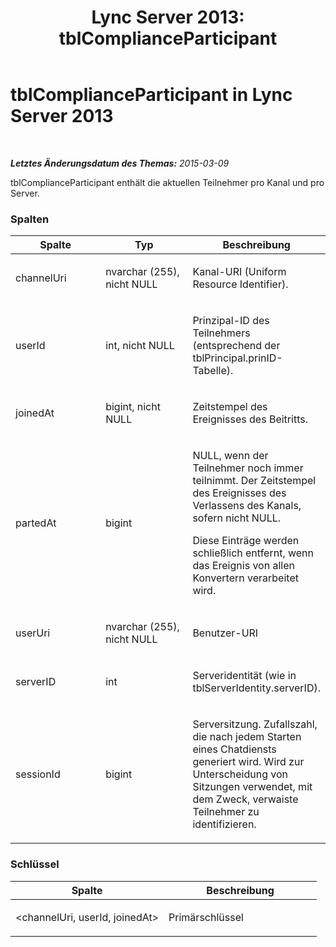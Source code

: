 ﻿---
title: 'Lync Server 2013: tblComplianceParticipant'
TOCTitle: tblComplianceParticipant
ms:assetid: 5d7e0dea-74f7-46d1-badf-b94abc8f066d
ms:mtpsurl: https://technet.microsoft.com/de-de/library/Gg558655(v=OCS.15)
ms:contentKeyID: 49294141
ms.date: 05/19/2016
mtps_version: v=OCS.15
ms.translationtype: HT
---

# tblComplianceParticipant in Lync Server 2013

 

_**Letztes Änderungsdatum des Themas:** 2015-03-09_

tblComplianceParticipant enthält die aktuellen Teilnehmer pro Kanal und pro Server.

### Spalten

<table>
<colgroup>
<col style="width: 33%" />
<col style="width: 33%" />
<col style="width: 33%" />
</colgroup>
<thead>
<tr class="header">
<th>Spalte</th>
<th>Typ</th>
<th>Beschreibung</th>
</tr>
</thead>
<tbody>
<tr class="odd">
<td><p>channelUri</p></td>
<td><p>nvarchar (255), nicht NULL</p></td>
<td><p>Kanal-URI (Uniform Resource Identifier).</p></td>
</tr>
<tr class="even">
<td><p>userId</p></td>
<td><p>int, nicht NULL</p></td>
<td><p>Prinzipal-ID des Teilnehmers (entsprechend der tblPrincipal.prinID-Tabelle).</p></td>
</tr>
<tr class="odd">
<td><p>joinedAt</p></td>
<td><p>bigint, nicht NULL</p></td>
<td><p>Zeitstempel des Ereignisses des Beitritts.</p></td>
</tr>
<tr class="even">
<td><p>partedAt</p></td>
<td><p>bigint</p></td>
<td><p>NULL, wenn der Teilnehmer noch immer teilnimmt. Der Zeitstempel des Ereignisses des Verlassens des Kanals, sofern nicht NULL.</p>
<p>Diese Einträge werden schließlich entfernt, wenn das Ereignis von allen Konvertern verarbeitet wird.</p></td>
</tr>
<tr class="odd">
<td><p>userUri</p></td>
<td><p>nvarchar (255), nicht NULL</p></td>
<td><p>Benutzer-URI</p></td>
</tr>
<tr class="even">
<td><p>serverID</p></td>
<td><p>int</p></td>
<td><p>Serveridentität (wie in tblServerIdentity.serverID).</p></td>
</tr>
<tr class="odd">
<td><p>sessionId</p></td>
<td><p>bigint</p></td>
<td><p>Serversitzung. Zufallszahl, die nach jedem Starten eines Chatdiensts generiert wird. Wird zur Unterscheidung von Sitzungen verwendet, mit dem Zweck, verwaiste Teilnehmer zu identifizieren.</p></td>
</tr>
</tbody>
</table>


### Schlüssel

<table>
<colgroup>
<col style="width: 50%" />
<col style="width: 50%" />
</colgroup>
<thead>
<tr class="header">
<th>Spalte</th>
<th>Beschreibung</th>
</tr>
</thead>
<tbody>
<tr class="odd">
<td><p>&lt;channelUri, userId, joinedAt&gt;</p></td>
<td><p>Primärschlüssel</p></td>
</tr>
</tbody>
</table>

